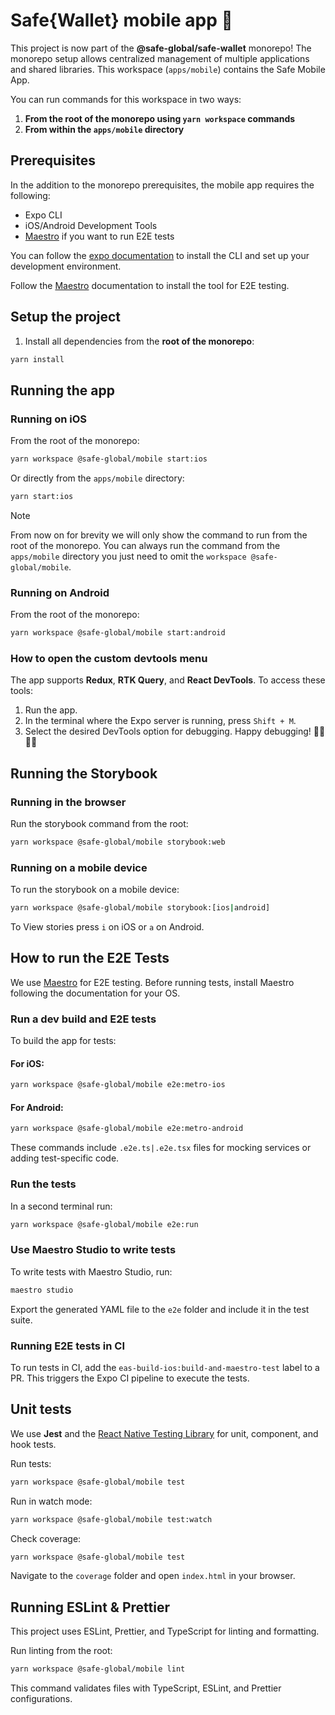 # Safe{Wallet} mobile app 📱

This project is now part of the **@safe-global/safe-wallet** monorepo! The monorepo setup allows centralized management of multiple
applications and shared libraries. This workspace (`apps/mobile`) contains the Safe Mobile App.

You can run commands for this workspace in two ways:

1. **From the root of the monorepo using `yarn workspace` commands**
2. **From within the `apps/mobile` directory**

## Prerequisites

In the addition to the monorepo prerequisites, the mobile app requires the following:

- Expo CLI
- iOS/Android Development Tools
- [Maestro](https://maestro.mobile.dev/) if you want to run E2E tests

You can follow the [expo documentation](https://docs.expo.dev/get-started/set-up-your-environment/) to install the CLI and set up your development environment.

Follow the [Maestro](https://maestro.mobile.dev/) documentation to install the tool for E2E testing.

## Setup the project

1. Install all dependencies from the **root of the monorepo**:

```bash
yarn install
```

## Running the app

### Running on iOS

From the root of the monorepo:

```bash
yarn workspace @safe-global/mobile start:ios
```

Or directly from the `apps/mobile` directory:

```bash
yarn start:ios
```

> [!NOTE]
>
> From now on for brevity we will only show the command to run from the root of the monorepo. You can always run the command from the `apps/mobile` directory you just need to omit the `workspace @safe-global/mobile`.

### Running on Android

From the root of the monorepo:

```bash
yarn workspace @safe-global/mobile start:android
```

### How to open the custom devtools menu

The app supports **Redux**, **RTK Query**, and **React DevTools**. To access these tools:

1. Run the app.
2. In the terminal where the Expo server is running, press `Shift + M`.
3. Select the desired DevTools option for debugging. Happy debugging! 👨‍💻👩‍💻

## Running the Storybook

### Running in the browser

Run the storybook command from the root:

```bash
yarn workspace @safe-global/mobile storybook:web
```

### Running on a mobile device

To run the storybook on a mobile device:

```bash
yarn workspace @safe-global/mobile storybook:[ios|android]
```

To View stories press `i` on iOS or `a` on Android.

## How to run the E2E Tests

We use [Maestro](https://maestro.mobile.dev/) for E2E testing. Before running tests, install Maestro following the
documentation for your OS.

### Run a dev build and E2E tests

To build the app for tests:

#### For iOS:

```bash
yarn workspace @safe-global/mobile e2e:metro-ios
```

#### For Android:

```bash
yarn workspace @safe-global/mobile e2e:metro-android
```

These commands include `.e2e.ts|.e2e.tsx` files for mocking services or adding test-specific code.

### Run the tests

In a second terminal run:

```bash
yarn workspace @safe-global/mobile e2e:run
```

### Use Maestro Studio to write tests

To write tests with Maestro Studio, run:

```bash
maestro studio
```

Export the generated YAML file to the `e2e` folder and include it in the test suite.

### Running E2E tests in CI

To run tests in CI, add the `eas-build-ios:build-and-maestro-test` label to a PR. This triggers the Expo CI pipeline to
execute the tests.

## Unit tests

We use **Jest** and the [React Native Testing Library](https://callstack.github.io/react-native-testing-library/) for
unit, component, and hook tests.

Run tests:

```bash
yarn workspace @safe-global/mobile test
```

Run in watch mode:

```bash
yarn workspace @safe-global/mobile test:watch
```

Check coverage:

```bash
yarn workspace @safe-global/mobile test
```

Navigate to the `coverage` folder and open `index.html` in your browser.

## Running ESLint & Prettier

This project uses ESLint, Prettier, and TypeScript for linting and formatting.

Run linting from the root:

```bash
yarn workspace @safe-global/mobile lint
```

This command validates files with TypeScript, ESLint, and Prettier configurations.
